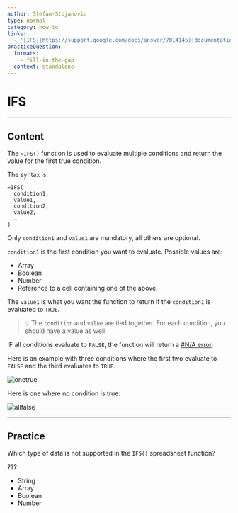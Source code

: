 ```yaml
---
author: Stefan-Stojanovic
type: normal
category: how-to
links:
  - '[IFS](https://support.google.com/docs/answer/7014145){documentation}'
practiceQuestion:
  formats:
    - fill-in-the-gap
  context: standalone
---
```


# IFS


---

## Content

The `=IFS()` function is used to evaluate multiple conditions and return the value for the first true condition.

The syntax is:

```plain-text
=IFS(
  condition1, 
  value1, 
  condition2,
  value2,
  …
)
```

Only `condition1` and `value1` are mandatory, all others are optional.

`condition1` is the first condition you want to evaluate. Possible values are:

- Array
- Boolean
- Number
- Reference to a cell containing one of the above.

The `value1` is what you want the function to return if the `condition1` is evaluated to `TRUE`.

> 💡 The `condition` and `value` are tied together. For each condition, you should have a value as well.

IF all conditions evaluate to `FALSE`, the function will return a [ #N/A error](https://www.enki.com/glossary/spreadsheets/name-error).

Here is an example with three conditions where the first two evaluate to `FALSE` and the third evaluates to `TRUE`.

![onetrue](https://img.enkipro.com/6713b51b02b5c143313c8e3fe07df487.png)

Here is one where no condition is true:

![allfalse](https://img.enkipro.com/4cb9c946dcd00caf5c435dabda965930.png)


---

## Practice

Which type of data is not supported in the `IFS()` spreadsheet function?

???

- String
- Array
- Boolean
- Number
